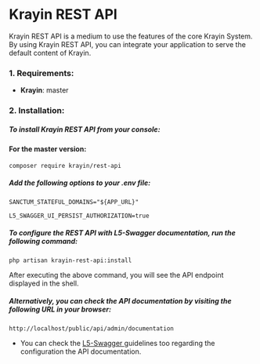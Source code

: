 # Krayin REST API

<p>Krayin REST API is a medium to use the features of the core Krayin System. By using Krayin REST API, you can integrate your application to serve the default content of Krayin.</p>

### 1. Requirements:

* **Krayin**: master

### 2. Installation:

##### To install Krayin REST API from your console:

#### For the master version:
~~~
composer require krayin/rest-api
~~~

##### Add the following options to your .env file:


~~~
SANCTUM_STATEFUL_DOMAINS="${APP_URL}"
~~~

~~~
L5_SWAGGER_UI_PERSIST_AUTHORIZATION=true
~~~

##### To configure the REST API with L5-Swagger documentation, run the following command:

~~~
php artisan krayin-rest-api:install
~~~

After executing the above command, you will see the API endpoint displayed in the shell.


##### Alternatively, you can check the API documentation by visiting the following URL in your browser:


~~~
http://localhost/public/api/admin/documentation
~~~

* You can check the <a href="https://github.com/DarkaOnLine/L5-Swagger"> L5-Swagger </a> guidelines too regarding the configuration the API documentation.
